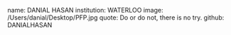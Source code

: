 name: DANIAL HASAN
institution: WATERLOO
image: /Users/danial/Desktop/PFP.jpg
quote: Do or do not, there is no try. 
github: DANIALHASAN
